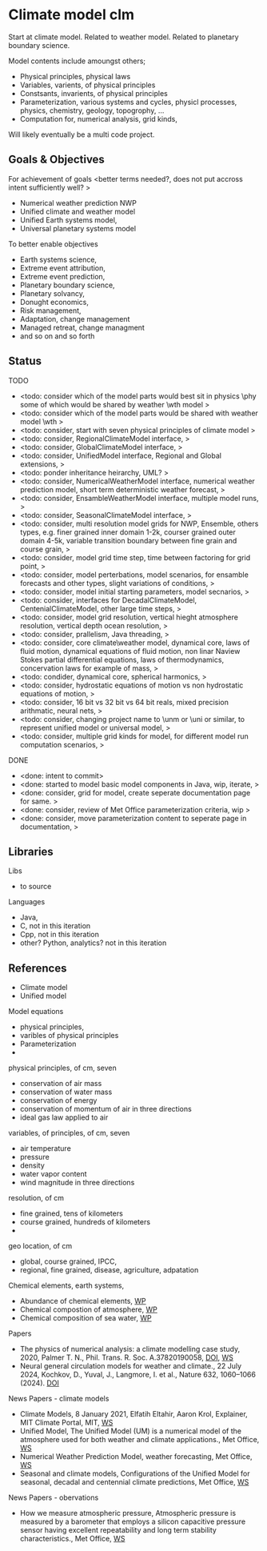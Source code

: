 # Climate model clm

Start at climate model. Related to weather model. Related to planetary boundary science.

Model contents include amoungst others;
* Physical principles, physical laws
* Variables, varients, of physical principles
* Constsants, invarients, of physical principles
* Parameterization, various systems and cycles, physicl processes, physics, chemistry, geology, topogrophy, ...
* Computation for, numerical analysis, grid kinds, 

Will likely eventually be a multi code project.  

## Goals & Objectives

For achievement of goals <better terms needed?, does not put accross intent sufficiently well? >
* Numerical weather prediction NWP
* Unified climate and weather model 
* Unified Earth systems model, 
* Universal planetary systems model 

To better enable objectives
* Earth systems science, 
* Extreme event attribution, 
* Extreme event prediction, 
* Planetary boundary science, 
* Planetary solvancy, 
* Donught economics, 
* Risk management, 
* Adaptation, change management
* Managed retreat, change managment
* and so on and so forth

## Status

TODO
* <todo: consider which of the model parts would best sit in physics \phy some of which would be shared by weather \wth model >
* <todo: consider which of the model parts would be shared with weather model \wth >
* <todo: consider, start with seven physical principles of climate model >
* <todo: consider, RegionalClimateModel interface, >
* <todo: consider, GlobalClimateModel interface, >
* <todo: consider, UnifiedModel interface, Regional and Global extensions, >
* <todo: ponder inheritance heirarchy, UML? >
* <todo: consider, NumericalWeatherModel interface, numerical weather prediction model, short term deterministic weather forecast, >
* <todo: consider, EnsambleWeatherModel interface, multiple model runs, >
* <todo: consider, SeasonalClimateModel interface, >
* <todo: consider, multi resolution model grids for NWP, Ensemble, others types, e.g. finer grained inner domain 1-2k, courser grained outer domain 4-5k, variable transition boundary between fine grain and course grain, >
* <todo: consider, model grid time step, time between factoring for grid point, >
* <todo: consider, model perterbations, model scenarios, for ensamble forecasts and other types, slight variations of conditions, >
* <todo: consider, model initial starting parameters, model secnarios, >
* <todo: consider, interfaces for DecadalClimateModel, CentenialClimateModel, other large time steps, >
* <todo: consider, model grid resolution, vertical hieght atmosphere resolution, vertical depth ocean resolution, >
* <todo: consider, prallelism, Java threading, >
* <todo: consider, core climate\weather model, dynamical core, laws of fluid motion, dynamical equations of fluid motion, non linar Naview Stokes partial differential equations, laws of thermodynamics, concervation laws for example of mass, >
* <todo: condider, dynamical core, spherical harmonics, >
* <todo: consider, hydrostatic equations of motion vs non hydrostatic equations of motion, >
* <todo: consider, 16 bit vs 32 bit vs 64 bit reals, mixed precision arithmatic, neural nets, >
* <todo: consider, changing project name to \unm or \uni or similar, to represent unified model or universal model,  >
* <todo: consider, multiple grid kinds for model, for different model run computation scenarios, >

DONE
* <done: intent to commit>
* <done: started to model basic model components in Java, wip, iterate, >
* <done: consider, grid for model, create seperate documentation page for same. >
* <done: consider, review of Met Office parameterization criteria, wip >
* <done: consider, move parameterization content to seperate page in documentation, >

## Libraries

Libs
* to source

Languages
* Java, 
* C, not in this iteration
* Cpp, not in this iteration
* other? Python, analytics? not in this iteration

## References

* Climate model
* Unified model

Model equations
* physical principles,
* varibles of physical principles
* Parameterization
* 

physical principles, of cm, seven
* conservation of air mass
* conservation of water mass
* conservation of energy
* conservation of momentum of air in three directions
* ideal gas law applied to air

variables, of principles, of cm, seven
* air temperature
* pressure
* density
* water vapor content
* wind magnitude in three directions

resolution, of cm
* fine grained, tens of kilometers
* course grained, hundreds of kilometers
* 
geo location, of cm
* global, course grained, IPCC, 
* regional, fine grained, disease, agriculture, adpatation

Chemical elements, earth systems, 
* Abundance of chemical elements, [WP](https://en.wikipedia.org/wiki/Abundance_of_the_chemical_elements)
* Chemical compostion of atmosphere, [WP](https://en.wikipedia.org/wiki/Atmosphere_of_Earth#Composition)
* Chemical composition of sea water, [WP](https://en.wikipedia.org/wiki/Seawater#Chemical_composition)

Papers
* The physics of numerical analysis: a climate modelling case study, 2020, Palmer T. N., Phil. Trans. R. Soc. A.37820190058, [DOI](http://doi.org/10.1098/rsta.2019.0058), [WS](https://royalsocietypublishing.org/doi/10.1098/rsta.2019.0058)
* Neural general circulation models for weather and climate., 22 July 2024, Kochkov, D., Yuval, J., Langmore, I. et al., Nature 632, 1060–1066 (2024). [DOI](https://doi.org/10.1038/s41586-024-07744-y)

News Papers - climate models
* Climate Models, 8 January 2021, Elfatih Eltahir, Aaron Krol, Explainer, MIT Climate Portal, MIT, [WS](https://climate.mit.edu/explainers/climate-models)
* Unified Model, The Unified Model (UM) is a numerical model of the atmosphere used for both weather and climate applications., Met Office, [WS](https://www.metoffice.gov.uk/research/approach/modelling-systems/unified-model)
* Numerical Weather Prediction Model, weather forecasting, Met Office, [WS](https://www.metoffice.gov.uk/research/approach/modelling-systems/unified-model/weather-forecasting)
* Seasonal and climate models, Configurations of the Unified Model for seasonal, decadal and centennial climate predictions, Met Office, [WS](https://www.metoffice.gov.uk/research/approach/modelling-systems/unified-model/climate-models)

News Papers - obervations
* How we measure atmospheric pressure, Atmospheric pressure is measured by a barometer that employs a silicon capacitive pressure sensor having excellent repeatability and long term stability characteristics., Met Office, [WS](https://www.metoffice.gov.uk/weather/guides/observations/how-we-measure-atmospheric-pressure)
